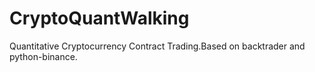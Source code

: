 # CryptoQuantWalking
Quantitative Cryptocurrency Contract Trading.Based on backtrader and python-binance.
